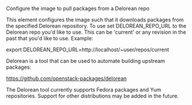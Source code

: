 Configure the image to pull packages from a Delorean repo

This element configures the image such that it downloads
packages from the specified Delorean repository. To use set
DELOREAN\_REPO\_URL to the Delorean repo you'd like to use.
This can be 'current' or any revision in the past that you'd
like to use. Example:

 export DELOREAN\_REPO\_URL=http://localhost/~user/repos/current

Delorean is a tool that can be used to automate building upstream
packages:

 https://github.com/openstack-packages/delorean

The Delorean tool currently supports Fedora packages and Yum
repositories. Support for other distributions may be added in
the future.
